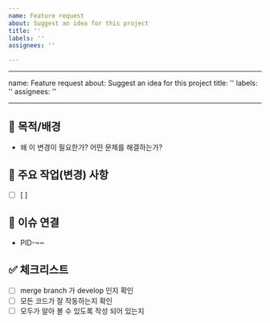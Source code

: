 ```yaml
---
name: Feature request
about: Suggest an idea for this project
title: ''
labels: ''
assignees: ''

---
```


---
name: Feature request
about: Suggest an idea for this project
title: ''
labels: ''
assignees: ''

---

## 📝 목적/배경

- 왜 이 변경이 필요한가? 어떤 문제를 해결하는가?

## 🔧 주요 작업(변경) 사항

- [ ]  [ ]

## 🔗 이슈 연결

- PID-~~

## ✅ 체크리스트

- [ ]  merge branch 가 develop 인지 확인
- [ ]  모든 코드가 잘 작동하는지 확인
- [ ]  모두가 알아 볼 수 있도록 작성 되어 있는지
